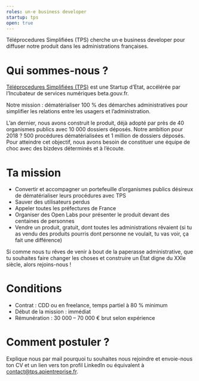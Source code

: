 ```yaml
---
roles: un·e business developer
startup: tps
open: true
---
```


Téléprocedures Simplifiées (TPS) cherche un·e business developer pour diffuser notre produit dans les administrations françaises.

<!--more-->

# Qui sommes-nous ?

[Téléprocedures Simplifiées (TPS)](https://tps.apientreprise.fr/) est une Startup d’Etat, accélérée par l’Incubateur de services numériques beta.gouv.fr.

Notre mission : dématérialiser 100 % des démarches administratives pour simplifier les relations entre les usagers et l’administration.

L’an dernier, nous avons construit le produit, déjà adopté par près de 40 organismes publics avec 10 000 dossiers déposés. Notre ambition pour 2018 ? 500 procédures dématérialisées et 1 million de dossiers déposés. Pour atteindre cet objectif, nous avons besoin de constituer une équipe de choc avec des bizdevs déterminés et à l’écoute.

# Ta mission

- Convertir et accompagner un portefeuille d’organismes publics désireux de dématérialiser leurs procédures avec TPS
- Sauver des utilisateurs perdus
- Appeler toutes les préfectures de France
- Organiser des Open Labs pour présenter le produit devant des centaines de personnes
- Vendre un produit, gratuit, dont toutes les administrations rêvaient (si tu as vendu des produits pourris dont personne ne voulait, tu vas voir, ça fait une différence)

Si comme nous tu rêves de venir à bout de la paperasse administrative, que tu souhaites faire changer les choses et construire un État digne du XXIe siècle, alors rejoins-nous !

# Conditions

- Contrat : CDD ou en freelance, temps partiel à 80 % minimum
- Début de la mission : immédiat
- Rémunération : 30 000 – 70 000 € brut selon expérience

# Comment postuler ?

Explique nous par mail pourquoi tu souhaites nous rejoindre et envoie-nous ton CV et un lien vers ton profil LinkedIn ou équivalent à [contact@tps.apientreprise.fr](mailto:contact@tps.apientreprise.fr).
